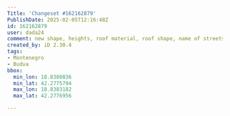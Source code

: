 ```yaml
---
Title: 'Changeset #162162879'
PublishDate: 2025-02-05T12:16:48Z
id: 162162879
user: dada24
comment: new shape, heights, roof material, roof shape, name of streets
created_by: iD 2.30.4
tags:
- Montenegro
- Budva
bbox:
  min_lon: 18.8380836
  min_lat: 42.2775794
  max_lon: 18.8383182
  max_lat: 42.2776956

---
```

